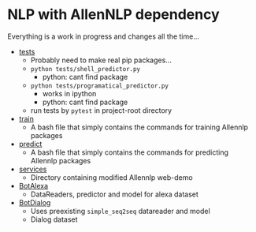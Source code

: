# NLP with AllenNLP dependency

Everything is a work in progress and changes all the time...


* [tests](tests/)
  - Probably need to make real pip packages...
  - `python tests/shell_predictor.py`
    - python: cant find package
  - `python tests/programatical_predictor.py`
    - works in ipython
    - python: cant find package
  - run tests by `pytest` in project-root directory
* [train](train)
  - A bash file that simply contains the commands for training Allennlp packages
* [predict](predict)
  - A bash file that simply contains the commands for predicting Allennlp packages
* [services](services/)
  - Directory containing modified Allennlp web-demo
* [BotAlexa](BotAlexa/)
  - DataReaders, predictor and model for alexa dataset
* [BotDialog](BotDialog/)
  - Uses preexisting `simple_seq2seq` datareader and model
  - Dialog dataset
